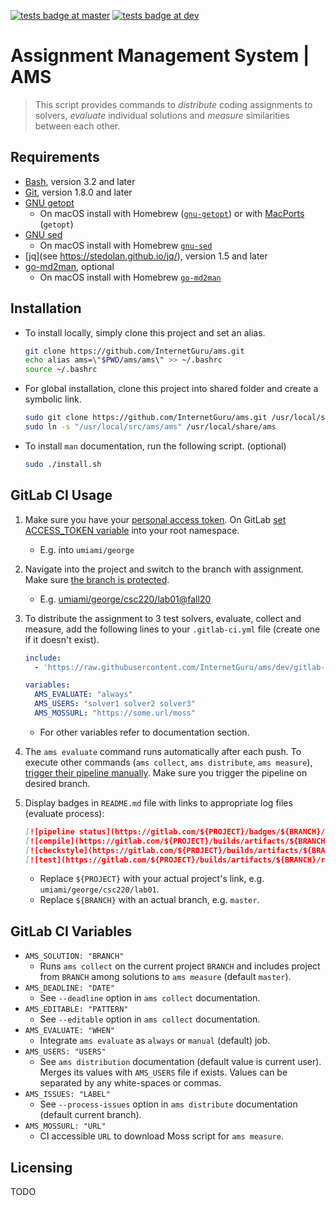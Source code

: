 
[![tests badge at master](https://github.com/InternetGuru/ams/workflows/tests/badge.svg?branch=master)](https://github.com/InternetGuru/ams/actions?query=branch%3Amaster)
[![tests badge at dev](https://github.com/InternetGuru/ams/workflows/tests/badge.svg?branch=dev)](https://github.com/InternetGuru/ams/actions?query=branch%3Adev)

# Assignment Management System | AMS

> This script provides commands to _distribute_ coding assignments to solvers, _evaluate_ individual solutions and _measure_ similarities between each other.

## Requirements

- [Bash](https://www.gnu.org/software/bash/), version 3.2 and later
- [Git](https://git-scm.com/), version 1.8.0 and later
- [GNU getopt](http://frodo.looijaard.name/project/getopt)
  - On macOS install with Homebrew ([`gnu-getopt`](http://braumeister.org/formula/gnu-getopt)) or with [MacPorts](https://www.macports.org/) (`getopt`)
- [GNU sed](https://www.gnu.org/software/sed/)
  - On macOS install with Homebrew [`gnu-sed`](http://braumeister.org/formula/gnu-sed)
- [jq](see https://stedolan.github.io/jq/), version 1.5 and later
- [go-md2man](https://github.com/cpuguy83/go-md2man), optional
  - On macOS install with Homebrew [`go-md2man`](https://formulae.brew.sh/formula/go-md2man)

## Installation

- To install locally, simply clone this project and set an alias.

   ```sh
   git clone https://github.com/InternetGuru/ams.git
   echo alias ams=\"$PWD/ams/ams\" >> ~/.bashrc
   source ~/.bashrc
   ```

- For global installation, clone this project into shared folder and create a symbolic link.

   ```sh
   sudo git clone https://github.com/InternetGuru/ams.git /usr/local/src
   sudo ln -s "/usr/local/src/ams/ams" /usr/local/share/ams
   ```

- To install `man` documentation, run the following script. (optional)
   ```sh
   sudo ./install.sh
   ```

## GitLab CI Usage

1. Make sure you have your [personal access token](https://docs.gitlab.com/ee/user/profile/personal_access_tokens.html#creating-a-personal-access-token). On GitLab [set ACCESS_TOKEN variable](https://docs.gitlab.com/ee/ci/variables/#create-a-custom-variable-in-the-ui) into your root namespace.

   - E.g. into `umiami/george`

1. Navigate into the project and switch to the branch with assignment. Make sure [the branch is protected](https://docs.gitlab.com/ee/user/project/protected_branches.html).

   - E.g. [umiami/george/csc220/lab01@fall20](https://gitlab.com/umiami/george/csc220/lab01/-/tree/fall20)

1. To distribute the assignment to 3 test solvers, evaluate, collect and measure, add the following lines to your `.gitlab-ci.yml` file (create one if it doesn't exist).

   ```yaml
   include:
     - 'https://raw.githubusercontent.com/InternetGuru/ams/dev/gitlab-stages.yml'

   variables:
     AMS_EVALUATE: "always"
     AMS_USERS: "solver1 solver2 solver3"
     AMS_MOSSURL: "https://some.url/moss"
   ```
   - For other variables refer to documentation section.

1. The `ams evaluate` command runs automatically after each push. To execute other commands (`ams collect`, `ams distribute`, `ams measure`), [trigger their pipeline manually](https://docs.gitlab.com/ee/ci/pipelines/#run-a-pipeline-manually). Make sure you trigger the pipeline on desired branch.

1. Display badges in `README.md` file with links to appropriate log files (evaluate process):

   ```markdown
   [![pipeline status](https://gitlab.com/${PROJECT}/badges/${BRANCH}/pipeline.svg)](https://gitlab.com/${PROJECT}/-/pipelines?ref=${BRANCH})
   [![compile](https://gitlab.com/${PROJECT}/builds/artifacts/${BRANCH}/raw/.results/compile.svg?job=evaluate)](https://gitlab.com/${PROJECT}/-/jobs/artifacts/${BRANCH}/file/.results/compile.log?job=evaluate)
   [![checkstyle](https://gitlab.com/${PROJECT}/builds/artifacts/${BRANCH}/raw/.results/checkstyle.svg?job=evaluate)](https://gitlab.com/${PROJECT}/-/jobs/artifacts/${BRANCH}/file/.results/checkstyle.log?job=evaluate)
   [![test](https://gitlab.com/${PROJECT}/builds/artifacts/${BRANCH}/raw/.results/test.svg?job=evaluate)](https://gitlab.com/${PROJECT}/-/jobs/artifacts/${BRANCH}/file/.results/test.log?job=evaluate)
   ```

   - Replace `${PROJECT}` with your actual project's link, e.g. `umiami/george/csc220/lab01`.
   - Replace `${BRANCH}` with an actual branch, e.g. `master`.

## GitLab CI Variables

- `AMS_SOLUTION: "BRANCH"`
   - Runs `ams collect` on the current project `BRANCH` and includes project from `BRANCH` among solutions to `ams measure` (default `master`).
- `AMS_DEADLINE: "DATE"`
   - See `--deadline` option in `ams collect` documentation.
- `AMS_EDITABLE: "PATTERN"`
   - See `--editable` option in `ams collect` documentation.
- `AMS_EVALUATE: "WHEN"`
   - Integrate `ams evaluate` as `always` or `manual` (default) job.
- `AMS_USERS: "USERS"`
   - See `ams distribution` documentation (default value is current user). Merges its values with `AMS_USERS` file if exists. Values can be separated by any white-spaces or commas.
- `AMS_ISSUES: "LABEL"`
   - See `--process-issues` option in `ams distribute` documentation (default current branch).
- `AMS_MOSSURL: "URL"`
   - CI accessible `URL` to download Moss script for `ams measure`.

## Licensing

TODO
